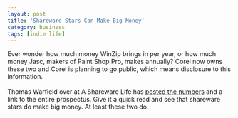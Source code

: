 ```yaml
---
layout: post
title: 'Shareware Stars Can Make Big Money'
category: business
tags: [indie life]
---
```


Ever wonder how much money WinZip brings in per year, or how much money Jasc, makers of Paint Shop Pro, makes annually?  Corel now owns these two and Corel is planning to go public, which means disclosure to this information.  <br /><br />Thomas Warfield over at A Shareware Life has <a href="http://www.asharewarelife.com/2006/04/winzip_and_jasc.html">posted the numbers</a> and a link to the entire prospectus.  Give it a quick read and see that shareware stars do make big money.  At least these two do.
